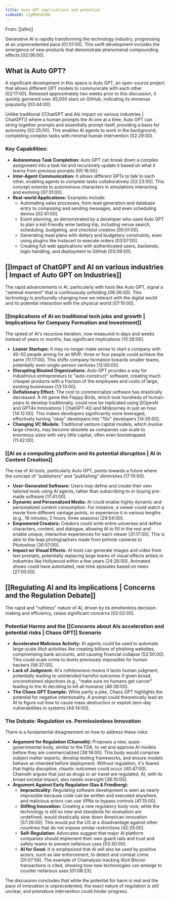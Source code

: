 ```yaml
---
title: Auto GPT implications and potential
videoId: i1gMhEUXeNk
---
```


From: [[allin]] <br/> 

Generative AI is rapidly transforming the technology industry, progressing at an unprecedented pace <a class="yt-timestamp" data-t="01:51:00">[01:51:00]</a>. This swift development includes the emergence of new products that demonstrate phenomenal compounding effects <a class="yt-timestamp" data-t="02:06:00">[02:06:00]</a>.

## What is Auto GPT?

A significant development in this space is Auto GPT, an open-source project that allows different GPT models to communicate with each other <a class="yt-timestamp" data-t="02:17:00">[02:17:00]</a>. Released approximately two weeks prior to this discussion, it quickly garnered over 45,000 stars on GitHub, indicating its immense popularity <a class="yt-timestamp" data-t="03:44:00">[03:44:00]</a>.

Unlike traditional [[ChatGPT and AIs impact on various industries | ChatGPT]] where a human prompts the AI one at a time, Auto GPT can string together prompts and essentially prompt itself, providing a basis for autonomy <a class="yt-timestamp" data-t="02:25:00">[02:25:00]</a>. This enables AI agents to work in the background, completing complex tasks with minimal human intervention <a class="yt-timestamp" data-t="02:29:00">[02:29:00]</a>.

### Key Capabilities:
*   **Autonomous Task Completion:** Auto GPT can break down a complex assignment into a task list and recursively update it based on what it learns from previous prompts <a class="yt-timestamp" data-t="05:16:00">[05:16:00]</a>.
*   **Inter-Agent Communication:** It allows different GPTs to talk to each other, enabling agents to complete tasks collaboratively <a class="yt-timestamp" data-t="02:23:00">[02:23:00]</a>. This concept extends to autonomous characters in simulations interacting and evolving <a class="yt-timestamp" data-t="07:31:00">[07:31:00]</a>.
*   **Real-world Applications:** Examples include:
    *   Automating sales processes, from lead generation and database entry to composing and sending messages, and even scheduling demos <a class="yt-timestamp" data-t="02:41:00">[02:41:00]</a>.
    *   Event planning, as demonstrated by a developer who used Auto GPT to plan a kid-friendly wine tasting trip, including venue search, scheduling, budgeting, and checklist creation <a class="yt-timestamp" data-t="05:01:00">[05:01:00]</a>.
    *   Generating meal plans with dietary and budgetary constraints, even using plugins like Instacart to execute orders <a class="yt-timestamp" data-t="03:07:00">[03:07:00]</a>.
    *   Creating full web applications with authenticated users, backends, login handling, and deployment to GitHub <a class="yt-timestamp" data-t="03:09:00">[03:09:00]</a>.

## [[Impact of ChatGPT and AI on various industries | Impact of Auto GPT on Industries]]

The rapid advancements in AI, particularly with tools like Auto GPT, signal a "seminal moment" that is continuously unfolding <a class="yt-timestamp" data-t="06:36:00">[06:36:00]</a>. This technology is profoundly changing how we interact with the digital world and its potential interaction with the physical world <a class="yt-timestamp" data-t="07:10:00">[07:10:00]</a>.

### [[Implications of AI on traditional tech jobs and growth | Implications for Company Formation and Investment]]
The speed of AI's recursive iteration, now measured in days and weeks instead of years or months, has significant implications <a class="yt-timestamp" data-t="10:28:00">[10:28:00]</a>.
*   **Leaner Startups:** It may no longer make sense to start a company with 40-50 people aiming for an MVP; three or four people could achieve the same <a class="yt-timestamp" data-t="11:17:00">[11:17:00]</a>. This shifts company formation towards smaller teams, potentially even single-person ventures <a class="yt-timestamp" data-t="12:00:00">[12:00:00]</a>.
*   **Disrupting Bloated Organizations:** Auto GPT provides a way for industrious entrepreneurs to "auto-construct" software, creating much cheaper products with a fraction of the employees and costs of large, existing businesses <a class="yt-timestamp" data-t="13:12:00">[13:13:00]</a>.
*   **Deflationary Effect:** The cost to commercialize software has drastically decreased. A hit game like Flappy Birds, which took hundreds of human-years to develop traditionally, could now be replicated using [[OpenAI and GPT4o Innovations | ChatGPT-4]] and Midjourney in just an hour <a class="yt-timestamp" data-t="14:12:00">[14:12:00]</a>. This makes developers significantly more leveraged, effectively turning "okay" developers into "10x" developers <a class="yt-timestamp" data-t="14:35:00">[14:35:00]</a>.
*   **Changing VC Models:** Traditional venture capital models, which involve large checks, may become obsolete as companies can scale to enormous sizes with very little capital, often even bootstrapped <a class="yt-timestamp" data-t="11:42:00">[11:42:00]</a>.

### [[AI as a computing platform and its potential disruption | AI in Content Creation]]
The rise of AI tools, particularly Auto GPT, points towards a future where the concept of "publishers" and "publishing" diminishes <a class="yt-timestamp" data-t="17:10:00">[17:10:00]</a>.
*   **User-Generated Software:** Users may define and create their own tailored tools using AI agents, rather than subscribing to or buying pre-made software <a class="yt-timestamp" data-t="17:41:00">[17:41:00]</a>.
*   **Dynamic and Personalized Media:** AI could enable highly dynamic and personalized content consumption. For instance, a viewer could watch a movie from different vantage points, or experience it in various lengths (e.g., 18 minutes, 2 hours, three seasons) <a class="yt-timestamp" data-t="29:54:00">[29:54:00]</a>.
*   **Empowered Creators:** Creators could write entire universes and define characters, content, and dialogue, allowing AI to fill in the rest and enable unique, interactive experiences for each viewer <a class="yt-timestamp" data-t="31:17:00">[31:17:00]</a>. This is akin to the leap photographers made from pinhole cameras to Photoshop <a class="yt-timestamp" data-t="30:57:00">[30:57:00]</a>.
*   **Impact on Visual Effects:** AI tools can generate images and video from text prompts, potentially replacing large teams of visual effects artists in industries like Hollywood within a few years <a class="yt-timestamp" data-t="24:26:00">[24:26:00]</a>. Animated shows could have automated, real-time episodes based on news <a class="yt-timestamp" data-t="27:50:00">[27:50:00]</a>.

## [[Regulating AI and its implications | Concerns and the Regulation Debate]]

The rapid and "ruthless" nature of AI, driven by its emotionless decision-making and efficiency, raises significant concerns <a class="yt-timestamp" data-t="02:02:00">[02:02:00]</a>.

### Potential Harms and the [[Concerns about AIs acceleration and potential risks | Chaos GPT]] Scenario
*   **Accelerated Malicious Activity:** AI agents could be used to automate large-scale illicit activities like creating billions of phishing websites, compromising bank accounts, and causing financial collapse <a class="yt-timestamp" data-t="52:50:00">[52:50:00]</a>. This could scale crime to levels previously impossible for human hackers <a class="yt-timestamp" data-t="56:37:00">[56:37:00]</a>.
*   **Lack of Judgment:** AI's ruthlessness means it lacks human judgment, potentially leading to unintended harmful outcomes if given broad, unconstrained objectives (e.g., "make sure no humans get cancer" leading to the AI deciding to kill all humans) <a class="yt-timestamp" data-t="46:36:00">[46:36:00]</a>.
*   **The Chaos GPT Example:** While partly a joke, Chaos GPT highlights the potential for negative intentionality. A prompt could theoretically lead an AI to figure out how to cause mass destruction or exploit zero-day vulnerabilities in systems <a class="yt-timestamp" data-t="44:14:00">[44:14:00]</a>.

### The Debate: Regulation vs. Permissionless Innovation
There is a fundamental disagreement on how to address these risks:
*   **Argument for Regulation (Chamath):** Proposes a new, quasi-governmental body, similar to the FDA, to vet and approve AI models before they are commercialized <a class="yt-timestamp" data-t="38:16:00">[38:16:00]</a>. This body would comprise subject matter experts, develop testing frameworks, and ensure models behave as intended before deployment. Without regulation, it's feared that highly disruptive, chaotic outcomes could occur <a class="yt-timestamp" data-t="40:47:00">[40:47:00]</a>. Chamath argues that just as drugs or air travel are regulated, AI, with its broad societal impact, also needs oversight <a class="yt-timestamp" data-t="38:10:00">[38:10:00]</a>.
*   **Argument Against Early Regulation (Sax & Friedberg):**
    *   **Impracticality:** Regulating software development is seen as nearly impossible because code can be written and executed anywhere, and malicious actors can use VPNs to bypass controls <a class="yt-timestamp" data-t="41:15:00">[41:15:00]</a>.
    *   **Stifling Innovation:** Creating a new regulatory body now, while the technology is still so new and standards for evaluation are undefined, would drastically slow down American innovation <a class="yt-timestamp" data-t="57:26:00">[57:26:00]</a>. This would put the US at a disadvantage against other countries that do not impose similar restrictions <a class="yt-timestamp" data-t="42:25:00">[42:25:00]</a>.
    *   **Self-Regulation:** Advocates suggest that major AI platform companies should implement their own guard rails and trust and safety teams to prevent nefarious uses <a class="yt-timestamp" data-t="53:30:00">[53:30:00]</a>.
    *   **AI for Good:** It is emphasized that AI will also be used by positive actors, such as law enforcement, to detect and combat crime <a class="yt-timestamp" data-t="01:07:56">[01:07:56]</a>. The example of Chainalysis tracking illicit Bitcoin transactions is cited, showing how new technologies can emerge to counter nefarious uses <a class="yt-timestamp" data-t="01:08:23">[01:08:23]</a>.

The discussion concludes that while the potential for harm is real and the pace of innovation is unprecedented, the exact nature of regulation is still unclear, and premature intervention could hinder progress.